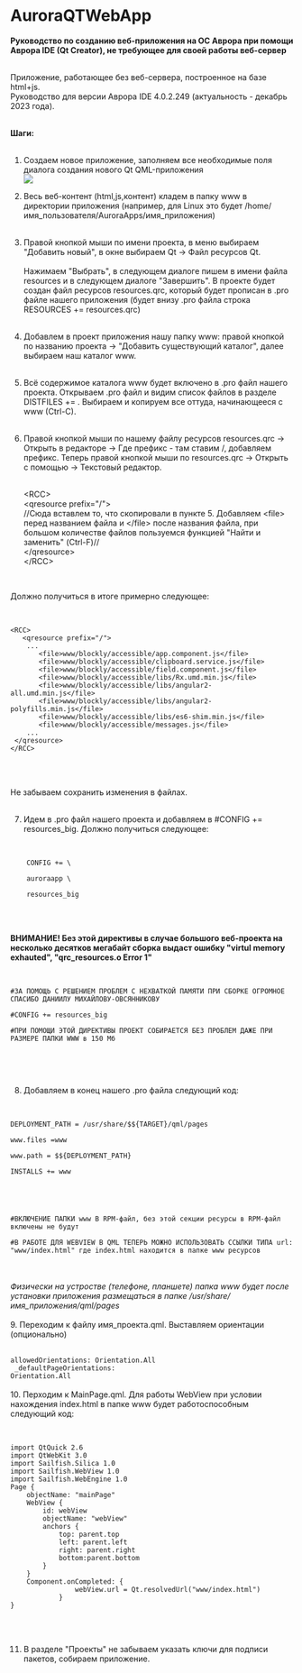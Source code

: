 # AuroraQTWebApp

<strong>Руководство по созданию веб-приложения на ОС Аврора при помощи Аврора IDE (Qt Creator), не требующее для своей работы веб-сервер</strong><br><br>

Приложение, работающее без веб-сервера, построенное на базе html+js. <br>Руководство для версии Аврора IDE 4.0.2.249 (актуальность - декабрь 2023 года).<br><br>

<strong>Шаги:</strong><br><br>
1. Создаем новое приложение, заполняем все необходимые поля диалога создания нового Qt QML-приложения<br><img src=step.png><br>
2. Весь веб-контент (html,js,контент) кладем в папку www в директории приложения (например, для Linux это будет /home/имя_пользователя/AuroraApps/имя_приложения)<br><br>
3. Правой кнопкой мыши по имени проекта, в меню выбираем "Добавить новый", в окне выбираем Qt -> Файл ресурсов Qt.<br><br>
Нажимаем "Выбрать", в следующем диалоге пишем в имени файла resources и в следующем диалоге "Завершить". В проекте будет создан файл ресурсов resources.qrc, который будет прописан в .pro файле нашего приложения (будет внизу .pro файла строка RESOURCES += resources.qrc)<br><br>
4. Добавлем в проект приложения нашу папку www: правой кнопкой по названию проекта -> "Добавить существующий каталог", далее выбираем наш каталог www.<br><br>
5. Всё содержимое каталога www будет включено в .pro файл нашего проекта. Открываем .pro файл и видим список файлов в разделе DISTFILES += . Выбираем и копируем все оттуда, начинающееся с www (Ctrl-C).<br><br>
6. Правой кнопкой мыши по нашему файлу ресурсов resources.qrc -> Открыть в редакторе -> Где префикс - там ставим /, добавляем префикс. Теперь правой кнопкой мыши по resources.qrc -> Открыть с помощью -> Текстовый редактор.<br><br>
   
   &lt;RCC&gt;<br>
   &lt;qresource prefix="/"&gt;<br>
    //Сюда вставлем то, что скопировали в пункте 5. Добавляем &lt;file&gt; перед названием файла и &lt;/file&gt; после названия файла, при большом количестве файлов пользуемся функцией "Найти и заменить" (Ctrl-F)//<br>
   &lt;/qresource&gt;<br>
&lt;/RCC&gt;<br>
<br>

Должно получиться в итоге примерно следующее:<br><br>
<pre><code>
&lt;RCC&gt;
   &lt;qresource prefix="/"&gt;
    ...
       &lt;file&gt;www/blockly/accessible/app.component.js&lt;/file&gt;
       &lt;file&gt;www/blockly/accessible/clipboard.service.js&lt;/file&gt;
       &lt;file&gt;www/blockly/accessible/field.component.js&lt;/file&gt;
       &lt;file&gt;www/blockly/accessible/libs/Rx.umd.min.js&lt;/file&gt;
       &lt;file&gt;www/blockly/accessible/libs/angular2-all.umd.min.js&lt;/file&gt;
       &lt;file&gt;www/blockly/accessible/libs/angular2-polyfills.min.js&lt;/file&gt;
       &lt;file&gt;www/blockly/accessible/libs/es6-shim.min.js&lt;/file&gt;
       &lt;file&gt;www/blockly/accessible/messages.js&lt;/file&gt;
    ...
 &lt;/qresource&gt;
&lt;/RCC&gt;
</code></pre><br><br>

Не забываем сохранить изменения в файлах.<br><br>

7. Идем в .pro файл нашего проекта и добавляем  в #CONFIG += resources_big. Должно получиться следующее:<br><br>
   
<code>
    CONFIG += \ <br>
    auroraapp \ <br>
    resources_big <br>
</code><br><br>

<strong>ВНИМАНИЕ! 
Без этой директивы в случае большого веб-проекта на несколько десятков мегабайт сборка выдаст ошибку "virtul memory exhauted", "qrc_resources.o Error 1"
</strong><br><br>

<pre><code>
#ЗА ПОМОЩЬ С РЕШЕНИЕМ ПРОБЛЕМ С НЕХВАТКОЙ ПАМЯТИ ПРИ СБОРКЕ ОГРОМНОЕ СПАСИБО ДАНИИЛУ МИХАЙЛОВУ-ОВСЯННИКОВУ <br>
#CONFIG += resources_big<br>
#ПРИ ПОМОЩИ ЭТОЙ ДИРЕКТИВЫ ПРОЕКТ СОБИРАЕТСЯ БЕЗ ПРОБЛЕМ ДАЖЕ ПРИ РАЗМЕРЕ ПАПКИ WWW в 150 Мб<br>
</code></pre><br><br>

8. Добавляем в конец нашего .pro файла следующий код:<br><br>
<pre><code>
DEPLOYMENT_PATH = /usr/share/$${TARGET}/qml/pages <br>
www.files =www <br>
www.path = $${DEPLOYMENT_PATH} <br>
INSTALLS += www <br>
<br><br>

#ВКЛЮЧЕНИЕ ПАПКИ www В RPM-файл, без этой секции ресурсы в RPM-файл включены не будут<br>
#В РАБОТЕ ДЛЯ WEBVIEW В QML ТЕПЕРЬ МОЖНО ИСПОЛЬЗОВАТЬ ССЫЛКИ ТИПА url: "www/index.html" где index.html находится в папке www ресурсов</code></pre>
<br><br>
<i>Физически на устростве (телефоне, планшете) папка www будет после установки приложения размещаться в папке /usr/share/имя_приложения/qml/pages</i><br><br>
9. Переходим к файлу имя_проекта.qml. Выставляем ориентации (опционально)<br><br>
<code>
    allowedOrientations: Orientation.All <br>
    _defaultPageOrientations: Orientation.All
</code>
<br><br>
10. Перходим к MainPage.qml. Для работы WebView при условии нахождения index.html в папке www будет работоспособным следующий код:
<br><br>
<pre><code>
import QtQuick 2.6
import QtWebKit 3.0
import Sailfish.Silica 1.0
import Sailfish.WebView 1.0
import Sailfish.WebEngine 1.0
Page {
    objectName: "mainPage"
    WebView {
        id: webView
        objectName: "webView"
        anchors {
            top: parent.top
            left: parent.left
            right: parent.right
            bottom:parent.bottom
        }
    }
    Component.onCompleted: {
                webView.url = Qt.resolvedUrl("www/index.html")
            }
}
</code></pre><br><br>

11. В разделе "Проекты" не забываем указать ключи для подписи пакетов, собираем приложение.

